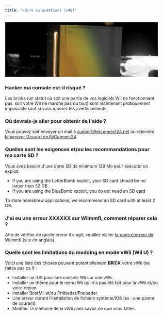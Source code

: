 ```yaml
---
title: "Foire au questions (FAQ)"
---
```


![Logo Wii Jaune de Riiconnect24](/images/Wii_Yellow_Gray.jpg)

### Hacker ma console est-il risqué ?
Les bricks (un statut où soit une partie de vos logiciels Wii ne fonctionnent pas, soit votre Wii ne marche pas du tout) sont maintenant *pratiquement* impossible sauf si vous ignorez les avertissements.

### Où devrais-je aller pour obtenir de l'aide ?
Vous pouvez soit envoyer un mail à support@riiconnect24.net ou rejoindre [le serveur Discord de RiiConnect24](https://discord.gg/b4Y7jfD).

### Quelles sont les exigences et/ou les recommandations pour ma carte SD ?
Vous avez besoin d'une carte SD de minimum 128 Mo pour exécuter un exploit.

- If you are using the LetterBomb exploit, your SD card should be no larger than 32 GB.
- If you are using the BlueBomb exploit, you do not need an SD card

To store homebrew applications, we recommend an SD card with at least 2 GB.

### J'ai eu une erreur XXXXXX sur Wiimmfi, comment réparer cela ?
Afin de vérifier de quelle erreur il s'agit, veuillez visiter [la page d'erreur de Wiimmfi](https://wiimmfi.de/error) (site en anglais).

### Quelle sont les limitations du modding en mode vWii (Wii U) ?
Voici une liste des choses pouvant potentiellement **BRICK** votre vWii (ne faites pas ça !) :
* Installer un IOS pour une console Wii sur une vWii.
* Installer un thème pour le menu Wii qui n'a pas été fait pour la vWii et/ou votre région.
* Installer BootMii et/ou Priiloader/Preloader.
* Une erreur durant l’installation de fichiers système/IOS (ex : une panne de courant).
* Modifier la mémoire de la vWii sans savoir ce que vous faites.
